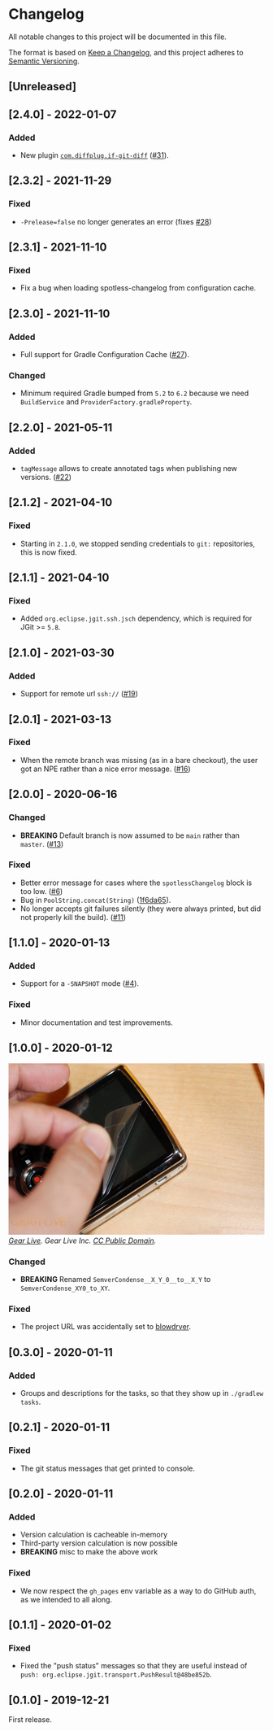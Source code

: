 # Changelog
All notable changes to this project will be documented in this file.

The format is based on [Keep a Changelog](https://keepachangelog.com/en/1.0.0/),
and this project adheres to [Semantic Versioning](https://semver.org/spec/v2.0.0.html).

## [Unreleased]

## [2.4.0] - 2022-01-07
### Added
- New plugin [`com.diffplug.if-git-diff`](IF_GIT_DIFF.md) ([#31](https://github.com/diffplug/spotless-changelog/pull/31)).

## [2.3.2] - 2021-11-29
### Fixed
- `-Prelease=false` no longer generates an error (fixes [#28](https://github.com/diffplug/spotless-changelog/issues/28))

## [2.3.1] - 2021-11-10
### Fixed
- Fix a bug when loading spotless-changelog from configuration cache.

## [2.3.0] - 2021-11-10
### Added
- Full support for Gradle Configuration Cache ([#27](https://github.com/diffplug/spotless-changelog/pull/27)).
### Changed
- Minimum required Gradle bumped from `5.2` to `6.2` because we need `BuildService` and `ProviderFactory.gradleProperty`.

## [2.2.0] - 2021-05-11
### Added
- `tagMessage` allows to create annotated tags when publishing new versions. ([#22](https://github.com/diffplug/spotless-changelog/pull/22))

## [2.1.2] - 2021-04-10
### Fixed
- Starting in `2.1.0`, we stopped sending credentials to `git:` repositories, this is now fixed.

## [2.1.1] - 2021-04-10
### Fixed
- Added `org.eclipse.jgit.ssh.jsch` dependency, which is required for JGit >= `5.8`.

## [2.1.0] - 2021-03-30
### Added
- Support for remote url `ssh://` ([#19](https://github.com/diffplug/spotless-changelog/issues/19))

## [2.0.1] - 2021-03-13
### Fixed
- When the remote branch was missing (as in a bare checkout), the user got an NPE rather than a nice error message. ([#16](https://github.com/diffplug/spotless-changelog/issues/16))

## [2.0.0] - 2020-06-16
### Changed
- **BREAKING** Default branch is now assumed to be `main` rather than `master`. ([#13](https://github.com/diffplug/spotless-changelog/pull/13))
### Fixed
- Better error message for cases where the `spotlessChangelog` block is too low. ([#6](https://github.com/diffplug/spotless-changelog/issues/6))
- Bug in `PoolString.concat(String)` ([1f6da65](https://github.com/diffplug/spotless-changelog/commit/1f6da65b51c5ee7af847dc0e427fe685fbd3d43c)).
- No longer accepts git failures silently (they were always printed, but did not properly kill the build). ([#11](https://github.com/diffplug/spotless-changelog/issues/11))

## [1.1.0] - 2020-01-13
### Added
- Support for a `-SNAPSHOT` mode ([#4](https://github.com/diffplug/spotless-changelog/pull/4)).
### Fixed
- Minor documentation and test improvements.

## [1.0.0] - 2020-01-12
![Peeling off the wrapper](raw-peel.jpg)
*[Gear Live](http://www.gearlive.com/gallery/image_full/142268).  Gear Live Inc.  [CC Public Domain](https://creativecommons.org/share-your-work/public-domain/).*

### Changed
- **BREAKING** Renamed `SemverCondense__X_Y_0__to__X_Y` to `SemverCondense_XY0_to_XY`.
### Fixed
- The project URL was accidentally set to [blowdryer](https://github.com/diffplug/blowdryer).

## [0.3.0] - 2020-01-11
### Added
- Groups and descriptions for the tasks, so that they show up in `./gradlew tasks`.

## [0.2.1] - 2020-01-11
### Fixed
- The git status messages that get printed to console.

## [0.2.0] - 2020-01-11
### Added
- Version calculation is cacheable in-memory
- Third-party version calculation is now possible
- **BREAKING** misc to make the above work
### Fixed
- We now respect the `gh_pages` env variable as a way to do GitHub auth, as we intended to all along.

## [0.1.1] - 2020-01-02
### Fixed
- Fixed the "push status" messages so that they are useful instead of `push: org.eclipse.jgit.transport.PushResult@48be852b`.

## [0.1.0] - 2019-12-21
First release.
